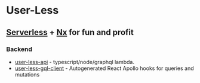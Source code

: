 # User-Less

## [Serverless] + [Nx] for fun and profit

### Backend

- [user-less-api] - typescript/node/graphql lambda.
- [user-less-gql-client] - Autogenerated React Apollo hooks for queries and mutations

[serverless]: https://www.serverless.com/
[nx]: https://nx.dev
[user-less-api]: apps/user-less-api/README.md
[user-less-gql-client]: libs/user-less-gql-client/README.md
